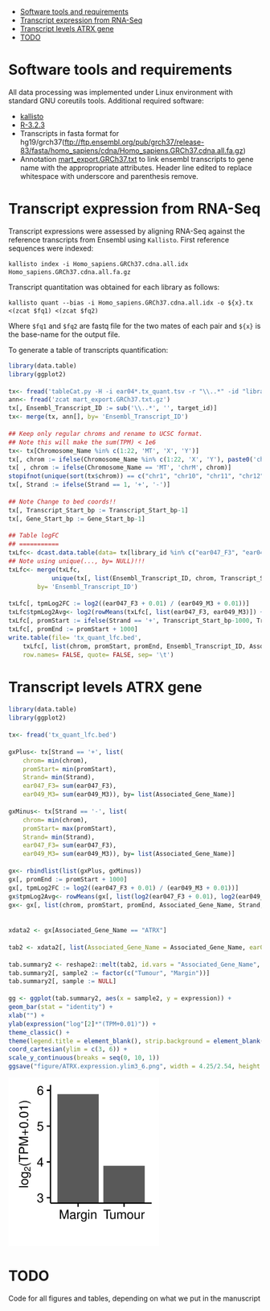 <!-- MarkdownTOC -->

- [Software tools and requirements](#software-tools-and-requirements)
- [Transcript expression from RNA-Seq](#transcript-expression-from-rna-seq)
- [Transcript levels ATRX gene](#transcript-levels-atrx-gene)
- [TODO](#todo)

<!-- /MarkdownTOC -->

Software tools and requirements
===============================

All data processing was implemented under Linux environment with standard GNU coreutils tools. 
Additional required software:

* [kallisto](https://pachterlab.github.io/kallisto/)
* [R-3.2.3](https://cran.r-project.org/) 
* Transcripts in fasta format for hg19/grch37(ftp://ftp.ensembl.org/pub/grch37/release-83/fasta/homo_sapiens/cdna/Homo_sapiens.GRCh37.cdna.all.fa.gz)
* Annotation [mart_export.GRCh37.txt](http://grch37.ensembl.org/biomart/martview/) to link ensembl transcripts to gene name with the appropropriate attributes. Header line edited to replace whitespace with underscore and parenthesis remove.

Transcript expression from RNA-Seq
==================================

<!-- 
For this part see 
https://github.com/sblab-bioinformatics/projects/blob/master/20150501_methylation_brain/20160303_rnaseq/20160303_rnaseq.md
 -->

Transcript expressions were assessed by aligning RNA-Seq against the reference transcripts from Ensembl using `Kallisto`. 
First reference sequences were indexed:

```
kallisto index -i Homo_sapiens.GRCh37.cdna.all.idx Homo_sapiens.GRCh37.cdna.all.fa.gz
```

Transcript quantitation was obtained for each library as follows:

```
kallisto quant --bias -i Homo_sapiens.GRCh37.cdna.all.idx -o ${x}.tx <(zcat $fq1) <(zcat $fq2)
```

Where `$fq1` and `$fq2` are fastq file for the two mates of each pair and `${x}` is the base-name for the output file.

To generate a table of transcripts quantification:

```R
library(data.table)
library(ggplot2)

tx<- fread('tableCat.py -H -i ear04*.tx_quant.tsv -r "\\..*" -id "library_id"') # ear04*.tx_quant.tsv are obtained from the kallisto alignment after renaming
ann<- fread('zcat mart_export.GRCh37.txt.gz')
tx[, Ensembl_Transcript_ID := sub('\\..*', '', target_id)]
tx<- merge(tx, ann[], by= 'Ensembl_Transcript_ID')

## Keep only regular chroms and rename to UCSC format. 
## Note this will make the sum(TPM) < 1e6
tx<- tx[Chromosome_Name %in% c(1:22, 'MT', 'X', 'Y')]
tx[, chrom := ifelse(Chromosome_Name %in% c(1:22, 'X', 'Y'), paste0('chr', Chromosome_Name), Chromosome_Name)]
tx[ , chrom := ifelse(Chromosome_Name == 'MT', 'chrM', chrom)]
stopifnot(unique(sort(tx$chrom)) == c("chr1", "chr10", "chr11", "chr12", "chr13", "chr14", "chr15", "chr16", "chr17", "chr18", "chr19", "chr2", "chr20", "chr21", "chr22", "chr3", "chr4", "chr5", "chr6", "chr7", "chr8", "chr9", "chrM", "chrX", "chrY"))
tx[, Strand := ifelse(Strand == 1, '+', '-')]

## Note Change to bed coords!!
tx[, Transcript_Start_bp := Transcript_Start_bp-1]
tx[, Gene_Start_bp := Gene_Start_bp-1] 

## Table logFC
## ===========
txLfc<- dcast.data.table(data= tx[library_id %in% c("ear047_F3", "ear049_M3")], Ensembl_Transcript_ID ~ library_id, value.var= 'tpm')
## Note using unique(..., by= NULL)!!!
txLfc<- merge(txLfc, 
            unique(tx[, list(Ensembl_Transcript_ID, chrom, Transcript_Start_bp, Transcript_End_bp, Associated_Gene_Name, Strand)], by= NULL), 
        by= 'Ensembl_Transcript_ID')

txLfc[, tpmLog2FC := log2((ear047_F3 + 0.01) / (ear049_M3 + 0.01))]
txLfc$tpmLog2Avg<- log2(rowMeans(txLfc[, list(ear047_F3, ear049_M3)]) + 0.01)
txLfc[, promStart := ifelse(Strand == '+', Transcript_Start_bp-1000, Transcript_End_bp)]
txLfc[, promEnd := promStart + 1000]
write.table(file= 'tx_quant_lfc.bed',
    txLfc[, list(chrom, promStart, promEnd, Ensembl_Transcript_ID, Associated_Gene_Name, Strand, Transcript_Start_bp, Transcript_End_bp, tpmLog2FC, tpmLog2Avg, ear047_F3, ear049_M3)][order(chrom, Transcript_Start_bp, Transcript_End_bp)],
    row.names= FALSE, quote= FALSE, sep= '\t')
```


Transcript levels ATRX gene
===========================

<!-- 
From https://github.com/sblab-bioinformatics/projects/blob/master/20150501_methylation_brain/20160826_genomic_profiles_examples/scripts/20160826_genomic_profiles_examples.md
 -->

```R
library(data.table)
library(ggplot2)

tx<- fread('tx_quant_lfc.bed')

gxPlus<- tx[Strand == '+', list(
    chrom= min(chrom),
    promStart= min(promStart),
    Strand= min(Strand),
    ear047_F3= sum(ear047_F3),
    ear049_M3= sum(ear049_M3)), by= list(Associated_Gene_Name)]

gxMinus<- tx[Strand == '-', list(
    chrom= min(chrom),
    promStart= max(promStart),
    Strand= min(Strand),
    ear047_F3= sum(ear047_F3),
    ear049_M3= sum(ear049_M3)), by= list(Associated_Gene_Name)]

gx<- rbindlist(list(gxPlus, gxMinus))
gx[, promEnd := promStart + 1000]
gx[, tpmLog2FC := log2((ear047_F3 + 0.01) / (ear049_M3 + 0.01))]
gx$tpmLog2Avg<- rowMeans(gx[, list(log2(ear047_F3 + 0.01), log2(ear049_M3 + 0.01))])
gx<- gx[, list(chrom, promStart, promEnd, Associated_Gene_Name, Strand, ear047_F3, ear049_M3, tpmLog2FC, tpmLog2Avg)][order(chrom, promStart, promEnd)]


xdata2 <- gx[Associated_Gene_Name == "ATRX"]

tab2 <- xdata2[, list(Associated_Gene_Name = Associated_Gene_Name, ear047_F3.log = log2(ear047_F3 + 0.01), ear049_M3.log = log2(ear049_M3 + 0.01))]

tab.summary2 <- reshape2::melt(tab2, id.vars = "Associated_Gene_Name", variable.name = "sample", value.name = "expression")
tab.summary2[, sample2 := factor(c("Tumour", "Margin"))]
tab.summary2[, sample := NULL]

gg <- ggplot(tab.summary2, aes(x = sample2, y = expression)) +
geom_bar(stat = "identity") +
xlab("") +
ylab(expression("log"[2]*"(TPM+0.01)")) +
theme_classic() +
theme(legend.title = element_blank(), strip.background = element_blank(), axis.text.x = element_text(size=10), axis.title.y = element_text(size=10)) +
coord_cartesian(ylim = c(3, 6)) +
scale_y_continuous(breaks = seq(0, 10, 1))
ggsave("figure/ATRX.expression.ylim3_6.png", width = 4.25/2.54, height = 4.75/2.54)
```

<img src="figures/ATRX.expression.ylim3_6.png" width="300">


TODO
====

Code for all figures and tables, depending on what we put in the manuscript
